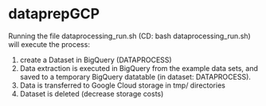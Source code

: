 # dataprepGCP
Running the file dataprocessing_run.sh (CD: bash dataprocessing_run.sh) will execute the process:

1. create a Dataset in BigQuery (DATAPROCESS) 
2. Data extraction is executed in BigQuery from the example data sets, and saved to a temporary BigQuery datatable (in dataset: DATAPROCESS). 
3. Data is transferred to Google Cloud storage in tmp/ directories
4. Dataset is deleted (decrease storage costs)